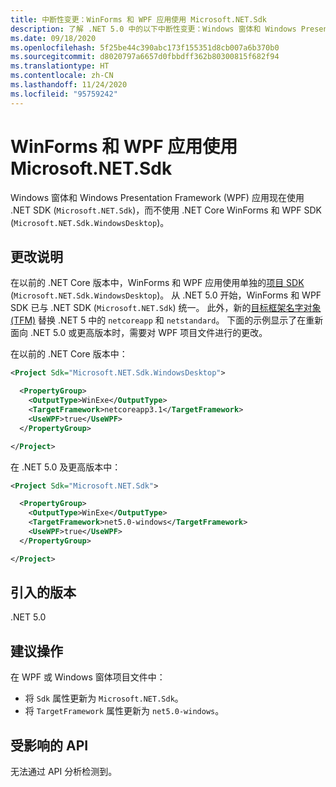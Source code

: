 ```yaml
---
title: 中断性变更：WinForms 和 WPF 应用使用 Microsoft.NET.Sdk
description: 了解 .NET 5.0 中的以下中断性变更：Windows 窗体和 Windows Presentation Framework 应用现在使用 .NET SDK，而不使用 .NET Core WinForms 和 WPF SDK。
ms.date: 09/18/2020
ms.openlocfilehash: 5f25be44c390abc173f155351d8cb007a6b370b0
ms.sourcegitcommit: d8020797a6657d0fbbdff362b80300815f682f94
ms.translationtype: HT
ms.contentlocale: zh-CN
ms.lasthandoff: 11/24/2020
ms.locfileid: "95759242"
---
```

# <a name="winforms-and-wpf-apps-use-microsoftnetsdk"></a>WinForms 和 WPF 应用使用 Microsoft.NET.Sdk

Windows 窗体和 Windows Presentation Framework (WPF) 应用现在使用 .NET SDK (`Microsoft.NET.Sdk`)，而不使用 .NET Core WinForms 和 WPF SDK (`Microsoft.NET.Sdk.WindowsDesktop`)。

## <a name="change-description"></a>更改说明

在以前的 .NET Core 版本中，WinForms 和 WPF 应用使用单独的[项目 SDK](../../../project-sdk/overview.md) (`Microsoft.NET.Sdk.WindowsDesktop`)。 从 .NET 5.0 开始，WinForms 和 WPF SDK 已与 .NET SDK (`Microsoft.NET.Sdk`) 统一。 此外，新的[目标框架名字对象 (TFM)](../../../../standard/frameworks.md) 替换 .NET 5 中的 `netcoreapp` 和 `netstandard`。 下面的示例显示了在重新面向 .NET 5.0 或更高版本时，需要对 WPF 项目文件进行的更改。

在以前的 .NET Core 版本中：

```xml
<Project Sdk="Microsoft.NET.Sdk.WindowsDesktop">

  <PropertyGroup>
    <OutputType>WinExe</OutputType>
    <TargetFramework>netcoreapp3.1</TargetFramework>
    <UseWPF>true</UseWPF>
  </PropertyGroup>

</Project>
```

在 .NET 5.0 及更高版本中：

```xml
<Project Sdk="Microsoft.NET.Sdk">

  <PropertyGroup>
    <OutputType>WinExe</OutputType>
    <TargetFramework>net5.0-windows</TargetFramework>
    <UseWPF>true</UseWPF>
  </PropertyGroup>

</Project>
```

## <a name="version-introduced"></a>引入的版本

.NET 5.0

## <a name="recommended-action"></a>建议操作

在 WPF 或 Windows 窗体项目文件中：

- 将 `Sdk` 属性更新为 `Microsoft.NET.Sdk`。
- 将 `TargetFramework` 属性更新为 `net5.0-windows`。

## <a name="affected-apis"></a>受影响的 API

无法通过 API 分析检测到。

<!--

### Affected APIs

Not detectable via API analysis.

### Category

- Windows Forms
- Windows Presentation Framework (WPF)

-->
